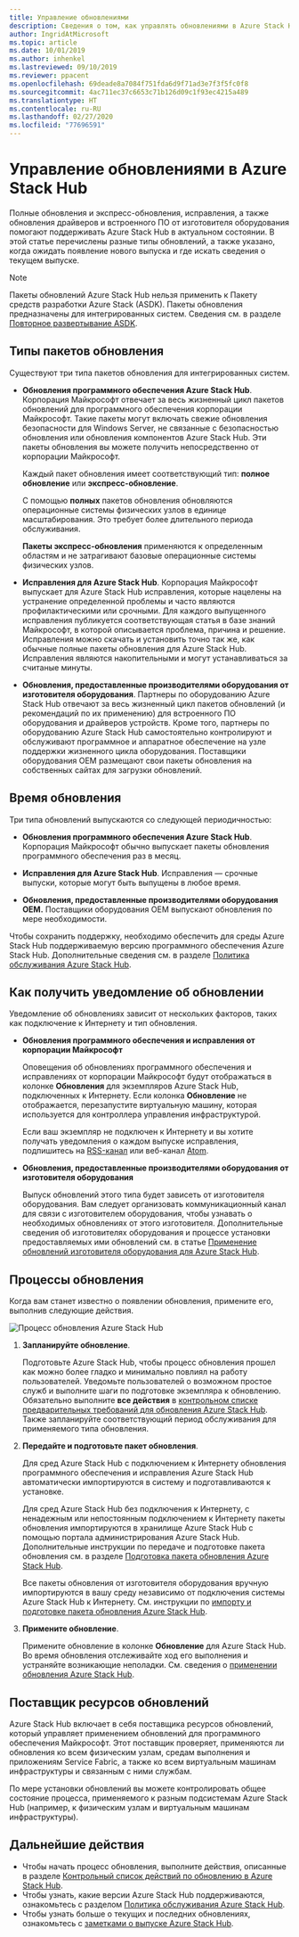 ```yaml
---
title: Управление обновлениями
description: Сведения о том, как управлять обновлениями в Azure Stack Hub.
author: IngridAtMicrosoft
ms.topic: article
ms.date: 10/01/2019
ms.author: inhenkel
ms.lastreviewed: 09/10/2019
ms.reviewer: ppacent
ms.openlocfilehash: 69deade8a7084f751fda6d9f71ad3e7f3f5fc0f8
ms.sourcegitcommit: 4ac711ec37c6653c71b126d09c1f93ec4215a489
ms.translationtype: HT
ms.contentlocale: ru-RU
ms.lasthandoff: 02/27/2020
ms.locfileid: "77696591"
---
```

# <a name="manage-updates-in-azure-stack-hub"></a>Управление обновлениями в Azure Stack Hub

Полные обновления и экспресс-обновления, исправления, а также обновления драйверов и встроенного ПО от изготовителя оборудования помогают поддерживать Azure Stack Hub в актуальном состоянии. В этой статье перечислены разные типы обновлений, а также указано, когда ожидать появление нового выпуска и где искать сведения о текущем выпуске.

> [!Note]  
> Пакеты обновлений Azure Stack Hub нельзя применить к Пакету средств разработки Azure Stack (ASDK). Пакеты обновления предназначены для интегрированных систем. Сведения см. в разделе [Повторное развертывание ASDK](https://docs.microsoft.com/azure-stack/asdk/asdk-redeploy).

## <a name="update-package-types"></a>Типы пакетов обновления

Существуют три типа пакетов обновления для интегрированных систем.

- **Обновления программного обеспечения Azure Stack Hub**. Корпорация Майкрософт отвечает за весь жизненный цикл пакетов обновлений для программного обеспечения корпорации Майкрософт. Такие пакеты могут включать свежие обновления безопасности для Windows Server, не связанные с безопасностью обновления или обновления компонентов Azure Stack Hub. Эти пакеты обновления вы можете получить непосредственно от корпорации Майкрософт.

    Каждый пакет обновления имеет соответствующий тип: **полное обновление** или **экспресс-обновление**.

    С помощью **полных** пакетов обновления обновляются операционные системы физических узлов в единице масштабирования. Это требует более длительного периода обслуживания.

    **Пакеты экспресс-обновления** применяются к определенным областям и не затрагивают базовые операционные системы физических узлов.

- **Исправления для Azure Stack Hub**. Корпорация Майкрософт выпускает для Azure Stack Hub исправления, которые нацелены на устранение определенной проблемы и часто являются профилактическими или срочными. Для каждого выпущенного исправления публикуется соответствующая статья в базе знаний Майкрософт, в которой описывается проблема, причина и решение. Исправления можно скачать и установить точно так же, как обычные полные пакеты обновления для Azure Stack Hub. Исправления являются накопительными и могут устанавливаться за считаные минуты.

- **Обновления, предоставленные производителями оборудования от изготовителя оборудования**. Партнеры по оборудованию Azure Stack Hub отвечают за весь жизненный цикл пакетов обновлений (и рекомендаций по их применению) для встроенного ПО оборудования и драйверов устройств. Кроме того, партнеры по оборудованию Azure Stack Hub самостоятельно контролируют и обслуживают программное и аппаратное обеспечение на узле поддержки жизненного цикла оборудования. Поставщики оборудования OEM размещают свои пакеты обновления на собственных сайтах для загрузки обновлений.

## <a name="when-to-update"></a>Время обновления

Три типа обновлений выпускаются со следующей периодичностью:

- **Обновления программного обеспечения Azure Stack Hub**. Корпорация Майкрософт обычно выпускает пакеты обновления программного обеспечения раз в месяц.

- **Исправления для Azure Stack Hub**. Исправления — срочные выпуски, которые могут быть выпущены в любое время.

- **Обновления, предоставленные производителями оборудования OEM.** Поставщики оборудования OEM выпускают обновления по мере необходимости.

Чтобы сохранить поддержку, необходимо обеспечить для среды Azure Stack Hub поддерживаемую версию программного обеспечения Azure Stack Hub. Дополнительные сведения см. в разделе [Политика обслуживания Azure Stack Hub](azure-stack-update-servicing-policy.md).

## <a name="where-to-get-notice-of-an-update"></a>Как получить уведомление об обновлении

Уведомление об обновлениях зависит от нескольких факторов, таких как подключение к Интернету и тип обновления.

- **Обновления программного обеспечения и исправления от корпорации Майкрософт**

    Оповещения об обновлениях программного обеспечения и исправлениях от корпорации Майкрософт будут отображаться в колонке **Обновления** для экземпляров Azure Stack Hub, подключенных к Интернету. Если колонка **Обновление** не отображается, перезапустите виртуальную машину, которая используется для контроллера управления инфраструктурой.

    Если ваш экземпляр не подключен к Интернету и вы хотите получать уведомления о каждом выпуске исправления, подпишитесь на [RSS-канал](https://support.microsoft.com/app/content/api/content/feeds/sap/en-us/32d322a8-acae-202d-e9a9-7371dccf381b/rss) или веб-канал [Atom](https://support.microsoft.com/app/content/api/content/feeds/sap/en-us/32d322a8-acae-202d-e9a9-7371dccf381b/atom).

- **Обновления, предоставленные производителями оборудования от изготовителя оборудования**

    Выпуск обновлений этого типа будет зависеть от изготовителя оборудования. Вам следует организовать коммуникационный канал для связи с изготовителем оборудования, чтобы узнавать о необходимых обновлениях от этого изготовителя. Дополнительные сведения об изготовителях оборудования и процессе установки предоставляемых ими обновлений см. в статье [Применение обновлений изготовителя оборудования для Azure Stack Hub](azure-stack-update-oem.md).

## <a name="update-processes"></a>Процессы обновления

Когда вам станет известно о появлении обновления, примените его, выполнив следующие действия.

![Процесс обновления Azure Stack Hub](./media/azure-stack-updates/azure-stack-update-process.png)

1. **Запланируйте обновление**.

    Подготовьте Azure Stack Hub, чтобы процесс обновления прошел как можно более гладко и минимально повлиял на работу пользователей. Уведомьте пользователей о возможном простое служб и выполните шаги по подготовке экземпляра к обновлению. Обязательно выполните **все действия** в [контрольном списке предварительных требований для обновления Azure Stack Hub](release-notes-checklist.md). Также запланируйте соответствующий период обслуживания для применяемого типа обновления.

2. **Передайте и подготовьте пакет обновления**.

    Для сред Azure Stack Hub с подключением к Интернету обновления программного обеспечения и исправления Azure Stack Hub автоматически импортируются в систему и подготавливаются к установке.

    Для сред Azure Stack Hub без подключения к Интернету, с ненадежным или непостоянным подключением к Интернету пакеты обновления импортируются в хранилище Azure Stack Hub с помощью портала администрирования Azure Stack Hub. Дополнительные инструкции по передаче и подготовке пакета обновления см. в разделе [Подготовка пакета обновления Azure Stack Hub](azure-stack-update-prepare-package.md).

    Все пакеты обновления от изготовителя оборудования вручную импортируются в вашу среду независимо от подключения системы Azure Stack Hub к Интернету. См. инструкции по [импорту и подготовке пакета обновления Azure Stack Hub](azure-stack-update-prepare-package.md).

3. **Примените обновление**.

    Примените обновление в колонке **Обновление** для Azure Stack Hub. Во время обновления отслеживайте ход его выполнения и устраняйте возникающие неполадки. См. сведения о [применении обновления Azure Stack Hub](azure-stack-apply-updates.md).

## <a name="the-update-resource-provider"></a>Поставщик ресурсов обновлений

Azure Stack Hub включает в себя поставщика ресурсов обновлений, который управляет применением обновлений для программного обеспечения Майкрософт. Этот поставщик проверяет, применяются ли обновления ко всем физическим узлам, средам выполнения и приложениям Service Fabric, а также ко всем виртуальным машинам инфраструктуры и связанным с ними службам.

По мере установки обновлений вы можете контролировать общее состояние процесса, применяемого к разным подсистемам Azure Stack Hub (например, к физическим узлам и виртуальным машинам инфраструктуры).

## <a name="next-steps"></a>Дальнейшие действия

- Чтобы начать процесс обновления, выполните действия, описанные в разделе [Контрольный список действий по обновлению в Azure Stack Hub](release-notes-checklist.md).
- Чтобы узнать, какие версии Azure Stack Hub поддерживаются, ознакомьтесь с разделом [Политика обслуживания Azure Stack Hub](azure-stack-servicing-policy.md).  
- Чтобы узнать больше о текущих и последних обновлениях, ознакомьтесь с [заметками о выпуске Azure Stack Hub](release-notes.md).
